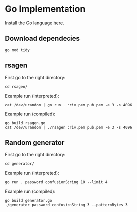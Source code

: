 # Go Implementation
Install the Go language [here](https://go.dev/doc/install).

## Download dependecies
```
go mod tidy
```

## rsagen

First go to the right directory:
```
cd rsagen/
```

Example run (interpreted):
```
cat /dev/urandom | go run . priv.pem pub.pem -e 3 -s 4096
```

Example run (compiled):
```
go build rsagen.go
cat /dev/urandom | ./rsagen priv.pem pub.pem -e 3 -s 4096
```

## Random generator
First go to the right directory:
```
cd generator/
```

Example run (interpreted):
```
go run . password confusionString 10 --limit 4
```

Example run (compiled):
```
go build generator.go
./generator password confusionString 3 --patternBytes 3
```
